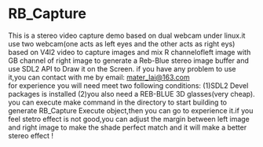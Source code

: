 # RB_Capture
This is a stereo video capture demo based on dual webcam under linux.it use two webcam(one acts as left eyes and the other acts as right eys) based on V4l2 video to capture images and mix R channelofleft image with GB channel of right image to generate a Reb-Blue stereo image buffer and use SDL2 API to Draw it on the Screen. if you have any  problem to use it,you can contact with me by email: mater_lai@163.com	
for experience you will need meet two following conditions:
	(1)SDL2 Devel packages is installed 
	(2)you also need a REB-BLUE 3D glasses(very cheap).
you can execute make command in the directory to start building to generate RB_Capture Execute object,then you can go to experience it.if you feel stetro effect is not good,you can adjust the margin between left image and right image to make the shade  perfect match and it will make a better stereo effect !     
    
